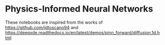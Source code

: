 # Physics-Informed Neural Networks

These notebooks are inspired from the works of https://github.com/jdtoscano94 and https://deepxde.readthedocs.io/en/latest/demos/pinn_forward/diffusion.1d.html
